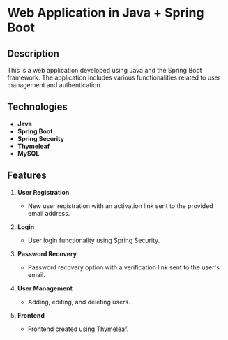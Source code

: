 # Web Application in Java + Spring Boot

## Description

This is a web application developed using Java and the Spring Boot framework. The application includes various functionalities related to user management and authentication.

## Technologies

- **Java**
- **Spring Boot**
- **Spring Security**
- **Thymeleaf**
- **MySQL**

## Features

1. **User Registration**
   - New user registration with an activation link sent to the provided email address.

2. **Login**
   - User login functionality using Spring Security.

3. **Password Recovery**
   - Password recovery option with a verification link sent to the user's email.

4. **User Management**
   - Adding, editing, and deleting users.

5. **Frontend**
   - Frontend created using Thymeleaf.
